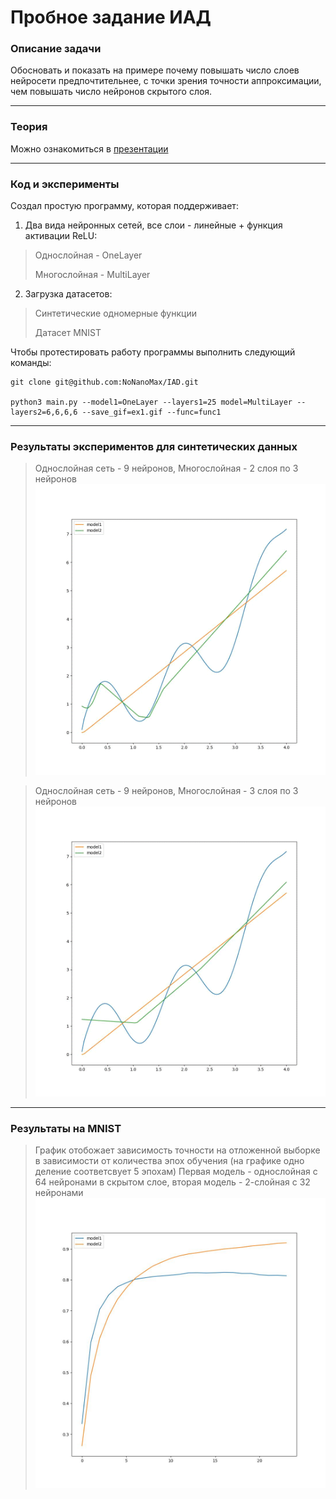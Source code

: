 # Пробное задание ИАД
### Описание задачи
Обосновать и показать на примере почему повышать число слоев нейросети предпочтительнее, с точки зрения точности аппроксимации, чем повышать число нейронов скрытого слоя.

--------
### Теория
Можно ознакомиться в [презентации](https://github.com/NoNanoMax/IAD/blob/main/pres.pdf) 

--------
### Код и эксперименты
Создал простую программу, которая поддерживает:
1.  Два вида нейронных сетей, все слои - линейные + функция активации ReLU:
  > Однослойная - OneLayer
  > 
  > Многослойная - MultiLayer
2.  Загрузка датасетов:
  > Синтетические одномерные функции
  > 
  > Датасет MNIST

Чтобы протестировать работу программы выполнить следующий команды:

    git clone git@github.com:NoNanoMax/IAD.git
    
    python3 main.py --model1=OneLayer --layers1=25 model=MultiLayer --layers2=6,6,6,6 --save_gif=ex1.gif --func=func1
    
--------
### Результаты экспериментов для синтетических данных
  > Однослойная сеть - 9 нейронов, Многослойная - 2 слоя по 3 нейронов
![](https://github.com/NoNanoMax/IAD/blob/main/gifs/ex1.gif)

  > Однослойная сеть - 9 нейронов, Многослойная - 3 слоя по 3 нейронов
![](https://github.com/NoNanoMax/IAD/blob/main/gifs/ex2.gif)

--------
### Результаты на MNIST
  >График отобожает зависимость точности на отложенной выборке в зависимости от количества эпох обучения (на графике одно деление соответсвует 5 эпохам)
  >Первая модель - однослойная с 64 нейронами в скрытом слое, вторая модель - 2-слойная с 32 нейронами
![](https://github.com/NoNanoMax/IAD/blob/main/gifs/ex0.jpg)
